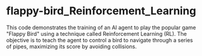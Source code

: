 # flappy-bird_Reinforcement_Learning
This code demonstrates the training of an AI agent to play the popular game "Flappy Bird" using a technique called Reinforcement Learning (RL). The objective is to teach the agent to control a bird to navigate through a series of pipes, maximizing its score by avoiding collisions.
